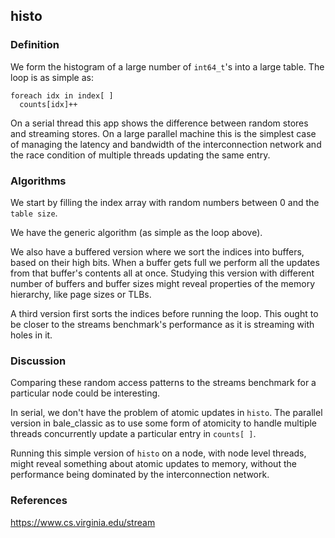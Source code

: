 ## histo
### Definition
We form the histogram of a large number of `int64_t`'s into a large table.
The loop is as simple as:
```
foreach idx in index[ ]
  counts[idx]++
```
On a serial thread this app shows the difference between random stores
and streaming stores.  On a large parallel machine this is the simplest
case of managing the latency and bandwidth of the interconnection network
and the race condition of multiple threads updating the same entry.

### Algorithms
We start by filling the index array with random numbers between 0 and the `table size`.

We have the generic algorithm (as simple as the loop above).

We also have a buffered version where we sort the indices
into buffers, based on their high bits.  When a buffer gets full
we perform all the updates from that buffer's contents all at once.
Studying this version with different number of buffers and buffer sizes 
might reveal properties of the memory hierarchy, like page sizes or TLBs.

A third version first sorts the indices before running the loop.
This ought to be closer to the streams benchmark's performance 
as it is streaming with holes in it.

### Discussion
Comparing these random access patterns to the streams benchmark for
a particular node could be interesting.

In serial, we don't have the problem of atomic updates in `histo`.
The parallel version in bale_classic as to use some form of atomicity 
to handle multiple threads concurrently update a particular entry in `counts[ ]`.

Running this simple version of `histo` on a node, with node level threads,
might reveal something about atomic updates to memory,
without the performance being dominated by the interconnection network.

### References
https://www.cs.virginia.edu/stream
